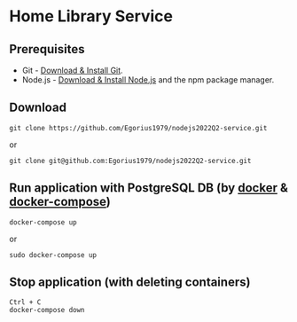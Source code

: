 # Home Library Service

## Prerequisites

- Git - [Download & Install Git](https://git-scm.com/downloads).
- Node.js - [Download & Install Node.js](https://nodejs.org/en/download/) and the npm package manager.

## Download

```
git clone https://github.com/Egorius1979/nodejs2022Q2-service.git
```

or

```
git clone git@github.com:Egorius1979/nodejs2022Q2-service.git
```

## Run application with PostgreSQL DB (by [docker](https://docs.docker.com/engine/install/) & [docker-compose](https://docs.docker.com/compose/install/compose-plugin/))

```
docker-compose up
```

or

```
sudo docker-compose up
```

## Stop application (with deleting containers)

```
Ctrl + C
docker-compose down
```
